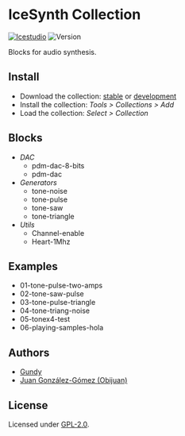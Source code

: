 # IceSynth Collection

[![Icestudio](https://img.shields.io/badge/collection-icestudio-blue.svg)](https://github.com/FPGAwars/icestudio)
![Version](https://img.shields.io/badge/version-v0.0.1-orange.svg)

Blocks for audio synthesis.

## Install

* Download the collection: [stable](https://github.com/FPGAwars/iceSynth-collection/archive/v0.0.1.zip) or [development](https://github.com/FPGAwars/iceSynth-collection/archive/master.zip)
* Install the collection: *Tools > Collections > Add*
* Load the collection: *Select > Collection*

## Blocks
* *DAC*
  * pdm-dac-8-bits
  * pdm-dac
* *Generators*
  * tone-noise
  * tone-pulse
  * tone-saw
  * tone-triangle
* *Utils*
  * Channel-enable
  * Heart-1Mhz

## Examples
* 01-tone-pulse-two-amps
* 02-tone-saw-pulse
* 03-tone-pulse-triangle
* 04-tone-triang-noise
* 05-tonex4-test
* 06-playing-samples-hola


## Authors
* [Gundy](https://github.com/gundy)
* [Juan González-Gómez (Obijuan)](https://github.com/Obijuan)


## License

Licensed under [GPL-2.0](https://opensource.org/licenses/GPL-2.0).
